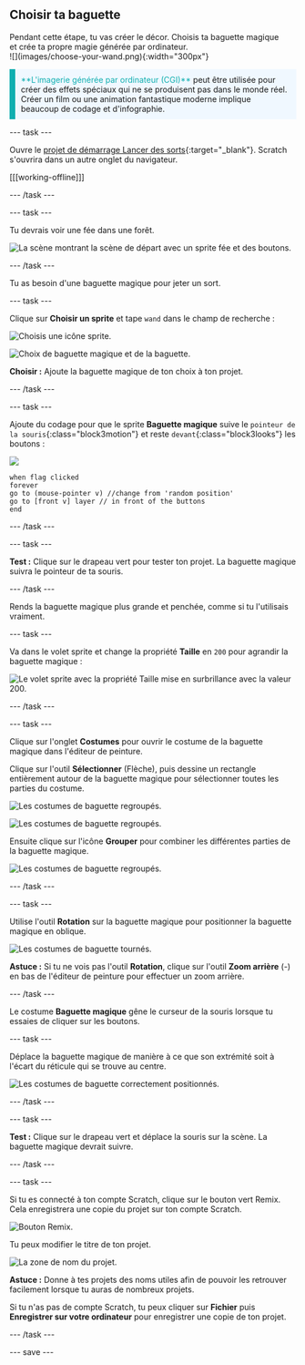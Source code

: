 ## Choisir ta baguette

<div style="display: flex; flex-wrap: wrap">
<div style="flex-basis: 200px; flex-grow: 1; margin-right: 15px;">
Pendant cette étape, tu vas créer le décor. Choisis ta baguette magique et crée ta propre magie générée par ordinateur.
  
</div>
<div>
![](images/choose-your-wand.png){:width="300px"}
</div>
</div>

<p style="border-left: solid; border-width:10px; border-color: #0faeb0; background-color: aliceblue; padding: 10px;">
<span style="color: #0faeb0">**L'imagerie générée par ordinateur (CGI)**</span> peut être utilisée pour créer des effets spéciaux qui ne se produisent pas dans le monde réel. Créer un film ou une animation fantastique moderne implique beaucoup de codage et d'infographie.
</p>

--- task ---

Ouvre le [projet de démarrage Lancer des sorts](https://scratch.mit.edu/projects/518441891/editor){:target="_blank"}. Scratch s'ouvrira dans un autre onglet du navigateur.

[[[working-offline]]]

--- /task ---

--- task ---

Tu devrais voir une fée dans une forêt.

![La scène montrant la scène de départ avec un sprite fée et des boutons.](images/starter-project.png)

--- /task ---

Tu as besoin d'une baguette magique pour jeter un sort.

--- task ---

Clique sur **Choisir un sprite** et tape `wand` dans le champ de recherche :

![Choisis une icône sprite.](images/choose-a-sprite.png)

![Choix de baguette magique et de la baguette.](images/wand-sprite-options.png)

**Choisir :** Ajoute la baguette magique de ton choix à ton projet.

--- /task ---

--- task ---

Ajoute du codage pour que le sprite **Baguette magique** suive le `pointeur de la souris`{:class="block3motion"} et reste `devant`{:class="block3looks"} les boutons :

![](images/wand-sprite-icon.png)

```blocks3
when flag clicked
forever
go to (mouse-pointer v) //change from 'random position'     
go to [front v] layer // in front of the buttons
end
```

--- /task ---

--- task ---

**Test :** Clique sur le drapeau vert pour tester ton projet. La baguette magique suivra le pointeur de ta souris.

--- /task ---

Rends la baguette magique plus grande et penchée, comme si tu l'utilisais vraiment.

--- task ---

Va dans le volet sprite et change la propriété **Taille** en `200` pour agrandir la baguette magique :

![Le volet sprite avec la propriété Taille mise en surbrillance avec la valeur 200.](images/size-property.png)

--- /task ---

--- task ---

Clique sur l'onglet **Costumes** pour ouvrir le costume de la baguette magique dans l'éditeur de peinture.

Clique sur l'outil **Sélectionner** (Flèche), puis dessine un rectangle entièrement autour de la baguette magique pour sélectionner toutes les parties du costume.

![Les costumes de baguette regroupés.](images/the-select-tool.png)

![Les costumes de baguette regroupés.](images/grouped-costumes.png)

Ensuite clique sur l'icône **Grouper** pour combiner les différentes parties de la baguette magique.

![Les costumes de baguette regroupés.](images/group-icon.png)

--- /task ---

--- task ---

Utilise l'outil **Rotation** sur la baguette magique pour positionner la baguette magique en oblique.

![Les costumes de baguette tournés.](images/rotated-wands.png)

**Astuce :** Si tu ne vois pas l'outil **Rotation**, clique sur l'outil **Zoom arrière** (-) en bas de l'éditeur de peinture pour effectuer un zoom arrière.

--- /task ---

Le costume **Baguette magique** gêne le curseur de la souris lorsque tu essaies de cliquer sur les boutons.

--- task ---

Déplace la baguette magique de manière à ce que son extrémité soit à l'écart du réticule qui se trouve au centre.

![Les costumes de baguette correctement positionnés.](images/positioned-wands.png)

--- /task ---

--- task ---

**Test :** Clique sur le drapeau vert et déplace la souris sur la scène. La baguette magique devrait suivre.

--- /task ---

--- task ---

Si tu es connecté à ton compte Scratch, clique sur le bouton vert Remix. Cela enregistrera une copie du projet sur ton compte Scratch.

![Bouton Remix.](images/remix-button.png)

Tu peux modifier le titre de ton projet.

![La zone de nom du projet.](images/project-name.png)

**Astuce :** Donne à tes projets des noms utiles afin de pouvoir les retrouver facilement lorsque tu auras de nombreux projets.

Si tu n'as pas de compte Scratch, tu peux cliquer sur **Fichier** puis **Enregistrer sur votre ordinateur** pour enregistrer une copie de ton projet.

--- /task ---

--- save ---
